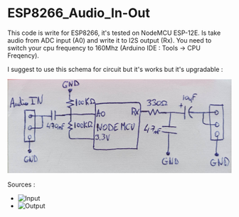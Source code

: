 # ESP8266_Audio_In-Out

This code is write for ESP8266, it's tested on NodeMCU ESP-12E.
Is take audio from ADC input (A0) and write it to I2S output (Rx).
You need to switch your cpu frequency to 160Mhz (Arduino IDE : Tools -> CPU Freqency).

I suggest to use this schema for circuit but it's works but it's upgradable :

![Schema](schema.jpg "Schema")


Sources :
- ![Input](https://arduino.stackexchange.com/questions/48640/esp8266-system-adc-read-fast-always-give-1024-as-output)
- ![Output](https://www.hackster.io/janost/audio-hacking-on-the-esp8266-fa9464#toc-rearrange-the-code-for-isr-1)
